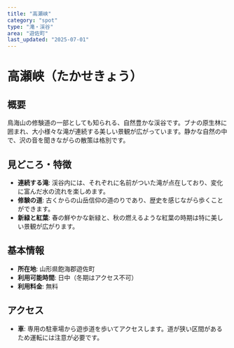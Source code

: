 ```yaml
---
title: "高瀬峡"
category: "spot"
type: "滝・渓谷"
area: "遊佐町"
last_updated: "2025-07-01"
---
```


# 高瀬峡（たかせきょう）

## 概要
鳥海山の修験道の一部としても知られる、自然豊かな渓谷です。ブナの原生林に囲まれ、大小様々な滝が連続する美しい景観が広がっています。静かな自然の中で、沢の音を聞きながらの散策は格別です。

## 見どころ・特徴
- **連続する滝**: 渓谷内には、それぞれに名前がついた滝が点在しており、変化に富んだ水の流れを楽しめます。
- **修験の道**: 古くからの山岳信仰の道のりであり、歴史を感じながら歩くことができます。
- **新緑と紅葉**: 春の鮮やかな新緑と、秋の燃えるような紅葉の時期は特に美しい景観が広がります。

## 基本情報
- **所在地**: 山形県飽海郡遊佐町
- **利用可能時間**: 日中（冬期はアクセス不可）
- **利用料金**: 無料

## アクセス
- **車**: 専用の駐車場から遊歩道を歩いてアクセスします。道が狭い区間があるため運転には注意が必要です。